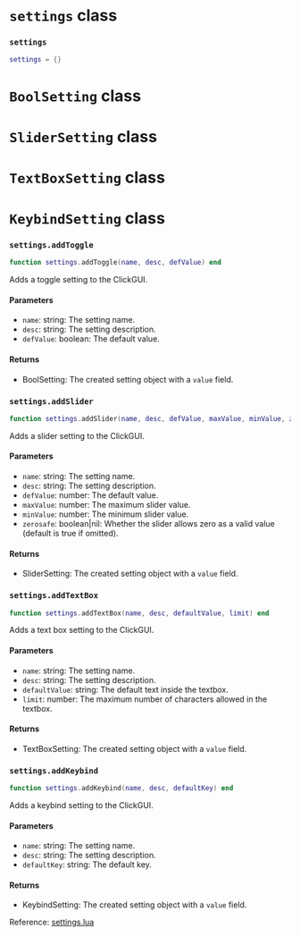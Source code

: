 # `settings` class

### `settings`
```lua
settings = {}
```

# `BoolSetting` class

# `SliderSetting` class

# `TextBoxSetting` class

# `KeybindSetting` class

### `settings.addToggle`
```lua
function settings.addToggle(name, desc, defValue) end
```
Adds a toggle setting to the ClickGUI.

#### Parameters
- `name`: string: The setting name.
- `desc`: string: The setting description.
- `defValue`: boolean: The default value.
#### Returns
- BoolSetting: The created setting object with a `value` field.

### `settings.addSlider`
```lua
function settings.addSlider(name, desc, defValue, maxValue, minValue, zerosafe) end
```
Adds a slider setting to the ClickGUI.

#### Parameters
- `name`: string: The setting name.
- `desc`: string: The setting description.
- `defValue`: number: The default value.
- `maxValue`: number: The maximum slider value.
- `minValue`: number: The minimum slider value.
- `zerosafe`: boolean|nil: Whether the slider allows zero as a valid value (default is true if omitted).
#### Returns
- SliderSetting: The created setting object with a `value` field.

### `settings.addTextBox`
```lua
function settings.addTextBox(name, desc, defaultValue, limit) end
```
Adds a text box setting to the ClickGUI.

#### Parameters
- `name`: string: The setting name.
- `desc`: string: The setting description.
- `defaultValue`: string: The default text inside the textbox.
- `limit`: number: The maximum number of characters allowed in the textbox.
#### Returns
- TextBoxSetting: The created setting object with a `value` field.

### `settings.addKeybind`
```lua
function settings.addKeybind(name, desc, defaultKey) end
```
Adds a keybind setting to the ClickGUI.

#### Parameters
- `name`: string: The setting name.
- `desc`: string: The setting description.
- `defaultKey`: string: The default key.
#### Returns
- KeybindSetting: The created setting object with a `value` field.

Reference: [settings.lua](https://github.com/flarialmc/scripting-wiki/tree/main/autocomplete/gui/settings.lua)